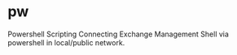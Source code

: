 # pw
Powershell Scripting 
Connecting Exchange Management Shell via powershell in local/public network.
